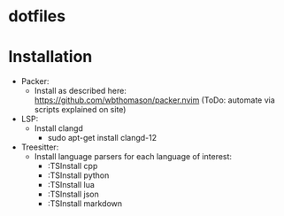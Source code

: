 # dotfiles

# Installation
* Packer: 
  * Install as described here: https://github.com/wbthomason/packer.nvim (ToDo: automate via scripts explained on site)
* LSP:
  * Install clangd
    * sudo apt-get install clangd-12
* Treesitter:
  * Install language parsers for each language of interest:
    * :TSInstall cpp
    * :TSInstall python
    * :TSInstall lua
    * :TSInstall json
    * :TSInstall markdown 
